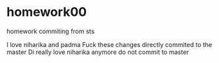 # homework00
homework
commiting from sts 

I love niharika and padma 
Fuck these changes 
directly commited to the master 
Di really love niharika anymore
do not commit to master
